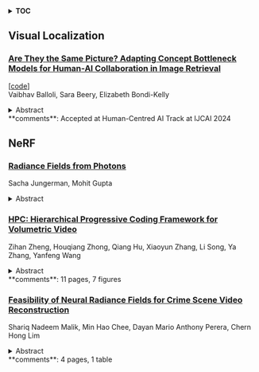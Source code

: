 <details>
  <summary><b>TOC</b></summary>
  <ol>
    <li><a href=#visual-localization>Visual Localization</a></li>
      <ul>
        <li><a href=#Are-They-the-Same-Picture?-Adapting-Concept-Bottleneck-Models-for-Human-AI-Collaboration-in-Image-Retrieval>Are They the Same Picture? Adapting Concept Bottleneck Models for Human-AI Collaboration in Image Retrieval</a></li>
      </ul>
    </li>
    <li><a href=#nerf>NeRF</a></li>
      <ul>
        <li><a href=#Radiance-Fields-from-Photons>Radiance Fields from Photons</a></li>
        <li><a href=#HPC:-Hierarchical-Progressive-Coding-Framework-for-Volumetric-Video>HPC: Hierarchical Progressive Coding Framework for Volumetric Video</a></li>
        <li><a href=#Feasibility-of-Neural-Radiance-Fields-for-Crime-Scene-Video-Reconstruction>Feasibility of Neural Radiance Fields for Crime Scene Video Reconstruction</a></li>
      </ul>
    </li>
  </ol>
</details>

## Visual Localization  

### [Are They the Same Picture? Adapting Concept Bottleneck Models for Human-AI Collaboration in Image Retrieval](http://arxiv.org/abs/2407.08908)  
[[code](https://github.com/realize-lab/chair)]  
Vaibhav Balloli, Sara Beery, Elizabeth Bondi-Kelly  
<details>  
  <summary>Abstract</summary>  
  <ol>  
    Image retrieval plays a pivotal role in applications from wildlife conservation to healthcare, for finding individual animals or relevant images to aid diagnosis. Although deep learning techniques for image retrieval have advanced significantly, their imperfect real-world performance often necessitates including human expertise. Human-in-the-loop approaches typically rely on humans completing the task independently and then combining their opinions with an AI model in various ways, as these models offer very little interpretability or \textit{correctability}. To allow humans to intervene in the AI model instead, thereby saving human time and effort, we adapt the Concept Bottleneck Model (CBM) and propose \texttt{CHAIR}. \texttt{CHAIR} (a) enables humans to correct intermediate concepts, which helps \textit{improve} embeddings generated, and (b) allows for flexible levels of intervention that accommodate varying levels of human expertise for better retrieval. To show the efficacy of \texttt{CHAIR}, we demonstrate that our method performs better than similar models on image retrieval metrics without any external intervention. Furthermore, we also showcase how human intervention helps further improve retrieval performance, thereby achieving human-AI complementarity.  
  </ol>  
</details>  
**comments**: Accepted at Human-Centred AI Track at IJCAI 2024  
  
  



## NeRF  

### [Radiance Fields from Photons](http://arxiv.org/abs/2407.09386)  
Sacha Jungerman, Mohit Gupta  
<details>  
  <summary>Abstract</summary>  
  <ol>  
    Neural radiance fields, or NeRFs, have become the de facto approach for high-quality view synthesis from a collection of images captured from multiple viewpoints. However, many issues remain when capturing images in-the-wild under challenging conditions, such as low light, high dynamic range, or rapid motion leading to smeared reconstructions with noticeable artifacts. In this work, we introduce quanta radiance fields, a novel class of neural radiance fields that are trained at the granularity of individual photons using single-photon cameras (SPCs). We develop theory and practical computational techniques for building radiance fields and estimating dense camera poses from unconventional, stochastic, and high-speed binary frame sequences captured by SPCs. We demonstrate, both via simulations and a SPC hardware prototype, high-fidelity reconstructions under high-speed motion, in low light, and for extreme dynamic range settings.  
  </ol>  
</details>  
  
### [HPC: Hierarchical Progressive Coding Framework for Volumetric Video](http://arxiv.org/abs/2407.09026)  
Zihan Zheng, Houqiang Zhong, Qiang Hu, Xiaoyun Zhang, Li Song, Ya Zhang, Yanfeng Wang  
<details>  
  <summary>Abstract</summary>  
  <ol>  
    Volumetric video based on Neural Radiance Field (NeRF) holds vast potential for various 3D applications, but its substantial data volume poses significant challenges for compression and transmission. Current NeRF compression lacks the flexibility to adjust video quality and bitrate within a single model for various network and device capacities. To address these issues, we propose HPC, a novel hierarchical progressive volumetric video coding framework achieving variable bitrate using a single model. Specifically, HPC introduces a hierarchical representation with a multi-resolution residual radiance field to reduce temporal redundancy in long-duration sequences while simultaneously generating various levels of detail. Then, we propose an end-to-end progressive learning approach with a multi-rate-distortion loss function to jointly optimize both hierarchical representation and compression. Our HPC trained only once can realize multiple compression levels, while the current methods need to train multiple fixed-bitrate models for different rate-distortion (RD) tradeoffs. Extensive experiments demonstrate that HPC achieves flexible quality levels with variable bitrate by a single model and exhibits competitive RD performance, even outperforming fixed-bitrate models across various datasets.  
  </ol>  
</details>  
**comments**: 11 pages, 7 figures  
  
### [Feasibility of Neural Radiance Fields for Crime Scene Video Reconstruction](http://arxiv.org/abs/2407.08795)  
Shariq Nadeem Malik, Min Hao Chee, Dayan Mario Anthony Perera, Chern Hong Lim  
<details>  
  <summary>Abstract</summary>  
  <ol>  
    This paper aims to review and determine the feasibility of using variations of NeRF models in order to reconstruct crime scenes given input videos of the scene. We focus on three main innovations of NeRF when it comes to reconstructing crime scenes: Multi-object Synthesis, Deformable Synthesis, and Lighting. From there, we analyse its innovation progress against the requirements to be met in order to be able to reconstruct crime scenes with given videos of such scenes.  
  </ol>  
</details>  
**comments**: 4 pages, 1 table  
  
  



